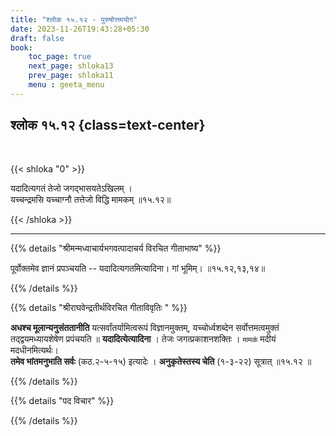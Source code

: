 ```yaml
---
title: "श्लोक १५.१२ - पुरुषोत्तमयोग"
date: 2023-11-26T19:43:28+05:30
draft: false
book:
    toc_page: true
    next_page: shloka13
    prev_page: shloka11
    menu : geeta_menu
---
```




## श्लोक १५.१२ {class=text-center}

<br/>

{{< shloka  "0"  >}}

यदादित्यगतं तेजो जगद्भासयतेऽखिलम् ।  
यच्चन्द्रमसि यच्चाग्नौ तत्तेजो विद्धि मामकम् ॥१५.१२॥

{{< /shloka >}}

---


{{% details "श्रीमन्मध्वाचार्यभगवत्पादाचर्य विरचित  गीताभाष्य" %}}

पूर्वोक्तमेव ज्ञानं प्रपञ्चयति -- 
यदादित्यगतमित्यादिना। गां भूमिम्। ॥१५.१२,१३,१४॥

{{% /details %}}



{{% details "श्रीराघवेन्द्रतीर्थविरचित गीताविवृतिः " %}}

**अधश्च मूलान्यनुसंततानीति** यत्सर्वांतर्यामित्वरूपं 
विज्ञानमुक्तम्‌, यच्चोर्ध्वशब्देन सर्वोत्तमत्वमुक्तं 
तद्‌द्वयमध्यायशेषेण प्रपंचयति
॥ **यदादित्येत्यादिना** । तेजः जगत्प्रकाशनशक्तिः । 
`मामकं` मदीयं मदधीनमित्यर्थः।  
**तमेव भांतमनुभाति सर्वः** (कठ.२-५-१५) इत्यादेः ।
**अनुकृतेस्तस्य चेति** (१-३-२२) सूत्रात्‌ ॥१५.१२ ॥

{{% /details %}}



{{% details "पद विचार" %}}


{{% /details %}}
